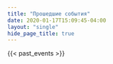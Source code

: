 ```yaml
---
title: "Прошедшие события"
date: 2020-01-17T15:09:45-04:00
layout: "single"
hide_page_title: true
---
```


{{< past_events >}}